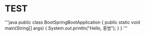 # TEST
'''java
public class BootSpringBootApplication {
  public static void main(String[] args) {
    System.out.println("Hello, 홍범");
  }
}
'''
